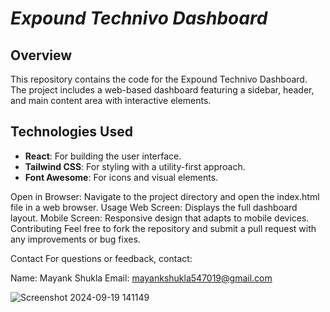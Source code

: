 # *Expound Technivo Dashboard*

## Overview
This repository contains the code for the Expound Technivo Dashboard. The project includes a web-based dashboard featuring a sidebar, header, and main content area with interactive elements.

## Technologies Used
- **React**: For building the user interface.
- **Tailwind CSS**: For styling with a utility-first approach.
- **Font Awesome**: For icons and visual elements.

Open in Browser: Navigate to the project directory and open the index.html file in a web browser.
Usage
Web Screen: Displays the full dashboard layout.
Mobile Screen: Responsive design that adapts to mobile devices.
Contributing
Feel free to fork the repository and submit a pull request with any improvements or bug fixes.




Contact
For questions or feedback, contact:

Name: Mayank Shukla
Email: mayankshukla547019@gmail.com


![Screenshot 2024-09-19 141149](https://github.com/user-attachments/assets/ee6c8791-fe43-4bcf-b9f7-c0ef303a631d)

